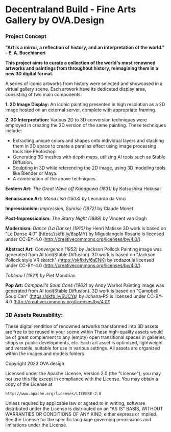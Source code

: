 # Decentraland Build - Fine Arts Gallery by OVA.Design

### Project Concept

**"Art is a mirror, a reflection of history, and an interpretation of the world." - E. A. Bucchianeri**

**This project aims to curate a collection of the world's most renowned artworks and paintings from throughout history, reimagining them in a new 3D digital format.**

A series of iconic artworks from history were selected  and showcased in a virtual gallery scene. Each artwork have its dedicated display area, consisting of two main components:

**1. 2D Image Display:** An iconic painting presented in high resolution as a 2D image hosted on an external server, complete with appropriate framing.

**2. 3D Interpretation:**  Various 2D to 3D conversion techniques were employed in creating the 3D version of the same painting. These techniques include:

- Extracting unique colors and shapes onto individual layers and stacking them in 3D space to create a parallax effect using image processing tools like Photoshop.
- Generating 3D meshes with depth maps, utilizing AI tools such as Stable Diffusion.
- Sculpting in 3D while referencing the 2D image, using 3D modeling tools like Blender or Maya.
- A combination of the above techniques.

**Eastern Art:**
*The Great Wave off Kanagawa (1831)* by Katsushika Hokusai

**Renaissance Art:**
*Mona Lisa (1503)* by Leonardo da Vinci

**Impressionism:**
*Impression, Sunrise (1872)* by Claude Monet

**Post-Impressionism:**
*The Starry Night (1889)* by Vincent van Gogh

**Modernism:**
*Dance (La Danse) (1910)* by Henri Matisse
3D work is based on "Le Danse 4.0" (https://skfb.ly/6spMY) by Miguelangelo Rosario is licensed under CC-BY-4.0 (http://creativecommons.org/licenses/by/4.0/).

**Abstract Art:**
*Convergence (1952) by* Jackson Pollock
Painting image was generated from AI tool(Stable Diffusion).
3D work is based on "Jackson Pollock style VR sketch" (https://skfb.ly/6sENK) by sodazot is licensed under CC-BY-4.0 (http://creativecommons.org/licenses/by/4.0/).

*Tableau I (1921) by* Piet Mondrian

**Pop Art:**
*Campbell's Soup Cans (1962)* by Andy Warhol
Painting image was generated from AI tool(Stable Diffusion).
3D work is based on "Campbell Soup Can" (https://skfb.ly/6UCYs) by Johana-PS is licensed under CC-BY-4.0 (http://creativecommons.org/licenses/by/4.0/)

### 3D Assets Reusability:
These digital rendition of renowned artworks transformed into 3D assets are free to be reused in your scene within  These high-quality assets would be of great complement to any (empty) open transitional spaces in galleries, shops or public developments, etc. Each art asset is optimized, lightweight and versatile, suitable for use in various settings. All assets are organized within the images and models folders.


Copyright 2023 OVA.design

Licensed under the Apache License, Version 2.0 (the "License");
you may not use this file except in compliance with the License.
You may obtain a copy of the License at

    http://www.apache.org/licenses/LICENSE-2.0

Unless required by applicable law or agreed to in writing, software
distributed under the License is distributed on an "AS IS" BASIS,
WITHOUT WARRANTIES OR CONDITIONS OF ANY KIND, either express or implied.
See the License for the specific language governing permissions and
limitations under the License.

